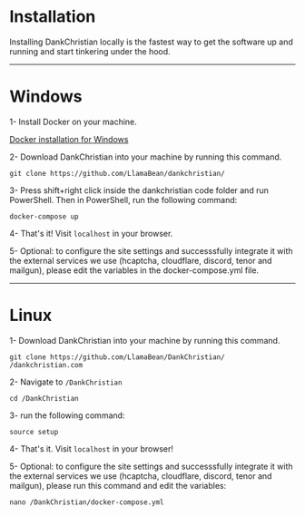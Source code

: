 # Installation

Installing DankChristian locally is the fastest way to get the software up and running and start tinkering under the hood.

---

# Windows

1- Install Docker on your machine.

[Docker installation for Windows](https://docs.docker.com/docker-for-windows/install/)

2- Download DankChristian into your machine by running this command.

```
git clone https://github.com/LlamaBean/dankchristian/
```

3- Press shift+right click inside the dankchristian code folder and run PowerShell. Then in PowerShell, run the following command:

```
docker-compose up
```

4- That's it! Visit `localhost` in your browser.

5- Optional: to configure the site settings and successsfully integrate it with the external services we use (hcaptcha, cloudflare, discord, tenor and mailgun), please edit the variables in the docker-compose.yml file.

---

# Linux

1- Download DankChristian into your machine by running this command.

```
git clone https://github.com/LlamaBean/DankChristian/ /dankchristian.com
```

2- Navigate to `/DankChristian`

```
cd /DankChristian
```

3- run the following command:

```
source setup
```

4- That's it. Visit `localhost` in your browser!


5- Optional: to configure the site settings and successsfully integrate it with the external services we use (hcaptcha, cloudflare, discord, tenor and mailgun), please run this command and edit the variables:

```
nano /DankChristian/docker-compose.yml
```
